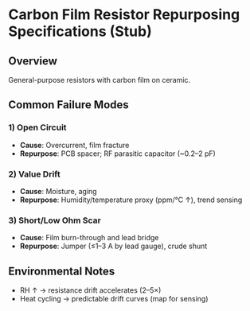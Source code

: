 # Carbon Film Resistor Repurposing Specifications (Stub)

## Overview
General-purpose resistors with carbon film on ceramic.

## Common Failure Modes
### 1) Open Circuit
- **Cause**: Overcurrent, film fracture
- **Repurpose**: PCB spacer; RF parasitic capacitor (~0.2–2 pF)

### 2) Value Drift
- **Cause**: Moisture, aging
- **Repurpose**: Humidity/temperature proxy (ppm/°C ↑), trend sensing

### 3) Short/Low Ohm Scar
- **Cause**: Film burn-through and lead bridge
- **Repurpose**: Jumper (≤1–3 A by lead gauge), crude shunt

## Environmental Notes
- RH ↑ → resistance drift accelerates (2–5×)
- Heat cycling → predictable drift curves (map for sensing)
